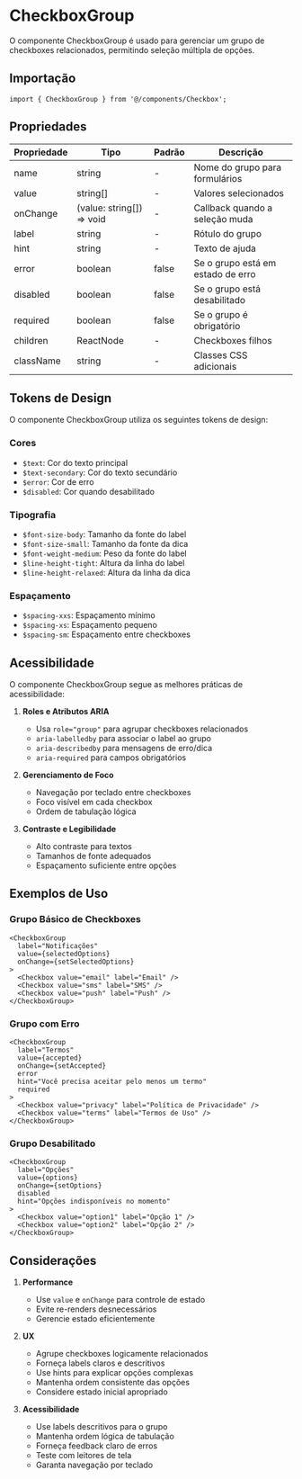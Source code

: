 # CheckboxGroup

O componente CheckboxGroup é usado para gerenciar um grupo de checkboxes relacionados, permitindo seleção múltipla de opções.

## Importação

```tsx
import { CheckboxGroup } from '@/components/Checkbox';
```

## Propriedades

| Propriedade | Tipo | Padrão | Descrição |
|-------------|------|---------|-----------|
| name | string | - | Nome do grupo para formulários |
| value | string[] | - | Valores selecionados |
| onChange | (value: string[]) => void | - | Callback quando a seleção muda |
| label | string | - | Rótulo do grupo |
| hint | string | - | Texto de ajuda |
| error | boolean | false | Se o grupo está em estado de erro |
| disabled | boolean | false | Se o grupo está desabilitado |
| required | boolean | false | Se o grupo é obrigatório |
| children | ReactNode | - | Checkboxes filhos |
| className | string | - | Classes CSS adicionais |

## Tokens de Design

O componente CheckboxGroup utiliza os seguintes tokens de design:

### Cores
- `$text`: Cor do texto principal
- `$text-secondary`: Cor do texto secundário
- `$error`: Cor de erro
- `$disabled`: Cor quando desabilitado

### Tipografia
- `$font-size-body`: Tamanho da fonte do label
- `$font-size-small`: Tamanho da fonte da dica
- `$font-weight-medium`: Peso da fonte do label
- `$line-height-tight`: Altura da linha do label
- `$line-height-relaxed`: Altura da linha da dica

### Espaçamento
- `$spacing-xxs`: Espaçamento mínimo
- `$spacing-xs`: Espaçamento pequeno
- `$spacing-sm`: Espaçamento entre checkboxes

## Acessibilidade

O componente CheckboxGroup segue as melhores práticas de acessibilidade:

1. **Roles e Atributos ARIA**
   - Usa `role="group"` para agrupar checkboxes relacionados
   - `aria-labelledby` para associar o label ao grupo
   - `aria-describedby` para mensagens de erro/dica
   - `aria-required` para campos obrigatórios

2. **Gerenciamento de Foco**
   - Navegação por teclado entre checkboxes
   - Foco visível em cada checkbox
   - Ordem de tabulação lógica

3. **Contraste e Legibilidade**
   - Alto contraste para textos
   - Tamanhos de fonte adequados
   - Espaçamento suficiente entre opções

## Exemplos de Uso

### Grupo Básico de Checkboxes

```tsx
<CheckboxGroup
  label="Notificações"
  value={selectedOptions}
  onChange={setSelectedOptions}
>
  <Checkbox value="email" label="Email" />
  <Checkbox value="sms" label="SMS" />
  <Checkbox value="push" label="Push" />
</CheckboxGroup>
```

### Grupo com Erro

```tsx
<CheckboxGroup
  label="Termos"
  value={accepted}
  onChange={setAccepted}
  error
  hint="Você precisa aceitar pelo menos um termo"
  required
>
  <Checkbox value="privacy" label="Política de Privacidade" />
  <Checkbox value="terms" label="Termos de Uso" />
</CheckboxGroup>
```

### Grupo Desabilitado

```tsx
<CheckboxGroup
  label="Opções"
  value={options}
  onChange={setOptions}
  disabled
  hint="Opções indisponíveis no momento"
>
  <Checkbox value="option1" label="Opção 1" />
  <Checkbox value="option2" label="Opção 2" />
</CheckboxGroup>
```

## Considerações

1. **Performance**
   - Use `value` e `onChange` para controle de estado
   - Evite re-renders desnecessários
   - Gerencie estado eficientemente

2. **UX**
   - Agrupe checkboxes logicamente relacionados
   - Forneça labels claros e descritivos
   - Use hints para explicar opções complexas
   - Mantenha ordem consistente das opções
   - Considere estado inicial apropriado

3. **Acessibilidade**
   - Use labels descritivos para o grupo
   - Mantenha ordem lógica de tabulação
   - Forneça feedback claro de erros
   - Teste com leitores de tela
   - Garanta navegação por teclado

